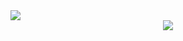 <img src="https://capsule-render.vercel.app/api?type=waving&color=auto&height=200&section=header&text=IsakGithub&fontSize=90" />

<div align="center">
    <img src="https://img.shields.io/badge/Swift-F05138?style=flat&logo=Swift&logoColor=white"/>
</div>


<!--
**isakatty/isakatty** is a ✨ _special_ ✨ repository because its `README.md` (this file) appears on your GitHub profile.

Here are some ideas to get you started:

- 🔭 I’m currently working on ...
- 🌱 I’m currently learning ...
- 👯 I’m looking to collaborate on ...
- 🤔 I’m looking for help with ...
- 💬 Ask me about ...
- 📫 How to reach me: ...
- 😄 Pronouns: ...
- ⚡ Fun fact: ...
-->

